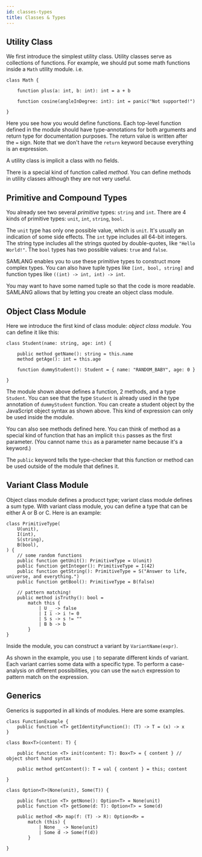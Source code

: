 ```yaml
---
id: classes-types
title: Classes & Types
---
```


## Utility Class

We first introduce the simplest utility class. Utility classes serve as collections of functions.
For example, we should put some math functions inside a `Math` utility module. i.e.

```samlang
class Math {

    function plus(a: int, b: int): int = a + b

    function cosine(angleInDegree: int): int = panic("Not supported!")

}
```

Here you see how you would define functions. Each top-level function defined in the module should
have type-annotations for both arguments and return type for documentation purposes. The return
value is written after the `=` sign. Note that we don't have the `return` keyword because everything
is an expression.

A utility class is implicit a class with no fields.

There is a special kind of function called _method_. You can define methods in utility classes
although they are not very useful.

## Primitive and Compound Types

You already see two several _primitive_ types: `string` and `int`. There are 4 kinds of primitive
types: `unit`, `int`, `string`, `bool`.

The `unit` type has only one possible value, which is `unit`. It's usually an indication of some
side effects. The `int` type includes all 64-bit integers. The string type includes all the strings
quoted by double-quotes, like `"Hello World!"`. The `bool` types has two possible values: `true` and
`false`.

SAMLANG enables you to use these primitive types to construct more complex types. You can also have
tuple types like `[int, bool, string]` and function types like `((int) -> int, int) -> int`.

You may want to have some named tuple so that the code is more readable. SAMLANG allows that by
letting you create an object class module.

## Object Class Module

Here we introduce the first kind of class module: _object class module_. You can define it like
this:

```samlang
class Student(name: string, age: int) {

    public method getName(): string = this.name
    method getAge(): int = this.age

    function dummyStudent(): Student = { name: "RANDOM_BABY", age: 0 }

}
```

The module shown above defines a function, 2 methods, and a type `Student`. You can see that the
type `Student` is already used in the type annotation of `dummyStudent` function. You can create a
student object by the JavaScript object syntax as shown above. This kind of expression can only be
used inside the module.

You can also see methods defined here. You can think of method as a special kind of function that
has an implicit `this` passes as the first parameter. (You cannot name `this` as a parameter name
because it's a keyword.)

The `public` keyword tells the type-checker that this function or method can be used outside of the
module that defines it.

## Variant Class Module

Object class module defines a producct type; variant class module defines a sum type. With variant
class module, you can define a type that can be either A or B or C. Here is an example:

```samlang
class PrimitiveType(
    U(unit),
    I(int),
    S(string),
    B(bool),
) {
    // some random functions
    public function getUnit(): PrimitiveType = U(unit)
    public function getInteger(): PrimitiveType = I(42)
    public function getString(): PrimitiveType = S("Answer to life, universe, and everything.")
    public function getBool(): PrimitiveType = B(false)

    // pattern matching!
    public method isTruthy(): bool =
        match this {
            | U _ -> false
            | I i -> i != 0
            | S s -> s != ""
            | B b -> b
        }
}
```

Inside the module, you can construct a variant by `VariantName(expr)`.

As shown in the example, you use `|` to separate different kinds of variant. Each variant carries
some data with a specific type. To perform a case-analysis on different possibilities, you can use
the `match` expression to pattern match on the expression.

## Generics

Generics is supported in all kinds of modules. Here are some examples.

```samlang
class FunctionExample {
    public function <T> getIdentityFunction(): (T) -> T = (x) -> x
}

class Box<T>(content: T) {

    public function <T> init(content: T): Box<T> = { content } // object short hand syntax

    public method getContent(): T = val { content } = this; content

}

class Option<T>(None(unit), Some(T)) {

    public function <T> getNone(): Option<T> = None(unit)
    public function <T> getSome(d: T): Option<T> = Some(d)

    public method <R> map(f: (T) -> R): Option<R> =
        match (this) {
            | None _ -> None(unit)
            | Some d -> Some(f(d))
        }

}
```
